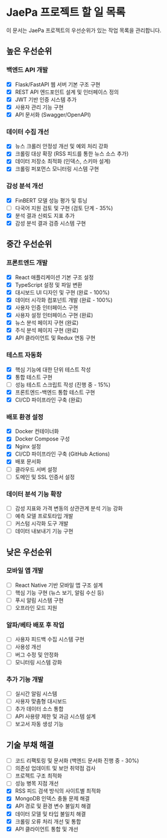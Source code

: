 # JaePa 프로젝트 할 일 목록

이 문서는 JaePa 프로젝트의 우선순위가 있는 작업 목록을 관리합니다.

## 높은 우선순위

### 백엔드 API 개발

- [x] Flask/FastAPI 웹 서버 기본 구조 구현
- [x] REST API 엔드포인트 설계 및 인터페이스 정의
- [x] JWT 기반 인증 시스템 추가
- [x] 사용자 관리 기능 구현
- [x] API 문서화 (Swagger/OpenAPI)

### 데이터 수집 개선

- [x] 뉴스 크롤러 안정성 개선 및 예외 처리 강화
- [x] 크롤링 대상 확장 (RSS 피드를 통한 뉴스 소스 추가)
- [x] 데이터 저장소 최적화 (인덱스, 스키마 설계)
- [x] 크롤링 퍼포먼스 모니터링 시스템 구현

### 감성 분석 개선

- [x] FinBERT 모델 성능 평가 및 튜닝
- [ ] 다국어 지원 검토 및 구현 (검토 단계 - 35%)
- [x] 분석 결과 신뢰도 지표 추가
- [x] 감성 분석 결과 검증 시스템 구현

## 중간 우선순위

### 프론트엔드 개발

- [x] React 애플리케이션 기본 구조 설정
- [x] TypeScript 설정 및 파일 변환
- [x] 대시보드 UI 디자인 및 구현 (완료 - 100%)
- [x] 데이터 시각화 컴포넌트 개발 (완료 - 100%)
- [x] 사용자 인증 인터페이스 구현
- [x] 사용자 설정 인터페이스 구현 (완료)
- [x] 뉴스 분석 페이지 구현 (완료)
- [x] 주식 분석 페이지 구현 (완료)
- [x] API 클라이언트 및 Redux 연동 구현

### 테스트 자동화

- [x] 핵심 기능에 대한 단위 테스트 작성
- [x] 통합 테스트 구현
- [ ] 성능 테스트 스크립트 작성 (진행 중 - 15%)
- [x] 프론트엔드-백엔드 통합 테스트 구현
- [x] CI/CD 파이프라인 구축 (완료)

### 배포 환경 설정

- [x] Docker 컨테이너화
- [x] Docker Compose 구성
- [x] Nginx 설정
- [x] CI/CD 파이프라인 구축 (GitHub Actions)
- [x] 배포 문서화
- [ ] 클라우드 서버 설정
- [ ] 도메인 및 SSL 인증서 설정

### 데이터 분석 기능 확장

- [ ] 감성 지표와 가격 변동의 상관관계 분석 기능 강화
- [ ] 예측 모델 프로토타입 개발
- [ ] 커스텀 시각화 도구 개발
- [ ] 데이터 내보내기 기능 구현

## 낮은 우선순위

### 모바일 앱 개발

- [ ] React Native 기반 모바일 앱 구조 설계
- [ ] 핵심 기능 구현 (뉴스 보기, 알림 수신 등)
- [ ] 푸시 알림 시스템 구현
- [ ] 오프라인 모드 지원

### 알파/베타 배포 후 작업

- [ ] 사용자 피드백 수집 시스템 구현
- [ ] 사용성 개선
- [ ] 버그 수정 및 안정화
- [ ] 모니터링 시스템 강화

### 추가 기능 개발

- [ ] 실시간 알림 시스템
- [ ] 사용자 맞춤형 대시보드
- [ ] 추가 데이터 소스 통합
- [ ] API 사용량 제한 및 과금 시스템 설계
- [ ] 보고서 자동 생성 기능

## 기술 부채 해결

- [ ] 코드 리팩토링 및 문서화 (백엔드 문서화 진행 중 - 30%)
- [ ] 의존성 업데이트 및 보안 취약점 검사
- [ ] 프로젝트 구조 최적화
- [ ] 성능 병목 지점 개선
- [x] RSS 피드 검색 방식의 사이트별 최적화
- [x] MongoDB 인덱스 충돌 문제 해결
- [x] API 경로 및 환경 변수 불일치 해결
- [x] 데이터 모델 및 타입 불일치 해결
- [x] 크롤링 오류 처리 개선 및 통합
- [x] API 클라이언트 통합 및 개선
